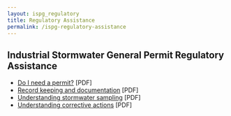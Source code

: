 ```yaml
---
layout: ispg_regulatory
title: Regulatory Assistance
permalink: /ispg-regulatory-assistance
---
```


## Industrial Stormwater General Permit Regulatory Assistance

- [Do I need a permit?](/assets/pdf/scoi_permitsheet_1_permit.pdf) [PDF]
- [Record keeping and documentation](/assets/pdf/scoi_permitsheet_2_recordkeeping.pdf) [PDF]
- [Understanding stormwater sampling](/assets/pdf/scoi_permitsheet_3_sampling.pdf) [PDF]
- [Understanding corrective actions](/assets/pdf/scoi_permitsheet_4_corrective.pdf) [PDF]
